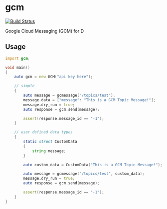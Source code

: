 # gcm

[![Build Status](https://travis-ci.org/sigod/gcm.svg?branch=master)](https://travis-ci.org/sigod/gcm)

Google Cloud Messaging (GCM) for D

## Usage

```d
import gcm;

void main()
{
	auto gcm = new GCM("api key here");

	// simple
	{
		auto message = gcmessage("/topics/test");
		message.data = ["message": "This is a GCM Topic Message!"];
		message.dry_run = true;
		auto response = gcm.send(message);

		assert(response.message_id == "-1");
	}

	// user defined data types
	{
		static struct CustomData
		{
			string message;
		}

		auto custom_data = CustomData("This is a GCM Topic Message!");

		auto message = gcmessage("/topics/test", custom_data);
		message.dry_run = true;
		auto response = gcm.send(message);

		assert(response.message_id == "-1");
	}
}
```